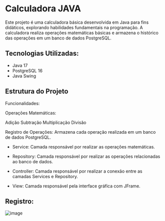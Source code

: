 # Calculadora JAVA
Este projeto é uma calculadora básica desenvolvida em Java para fins didáticos, explorando habilidades fundamentais na programação. A calculadora realiza operações matemáticas básicas e armazena o histórico das operações em um banco de dados PostgreSQL.

## Tecnologias Utilizadas:
- Java 17
- PostgreSQL 16
- Java Swing

## Estrutura do Projeto
Funcionalidades:

Operações Matemáticas:

Adição
Subtração
Multiplicação
Divisão

Registro de Operações:
Armazena cada operação realizada em um banco de dados PostgreSQL.

- Service:
 Camada responsável por realizar as operações matemáticas.

- Repository:
 Camada responsável por realizar as operações relacionadas ao banco de dados.

- Controller: 
 Camada responsável por realizar a conexão entre as camadas Services e Repository.

- View:
 Camada responsável pela interface gráfica com  JFrame.

## Registro:
![image](https://github.com/EduardoRibero/Calculadora-java/assets/110073561/7a99c8b6-749c-444d-ba35-373ff6308c2a)
